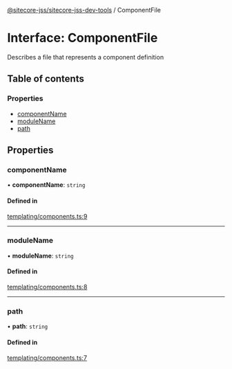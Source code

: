 [@sitecore-jss/sitecore-jss-dev-tools](../README.md) / ComponentFile

# Interface: ComponentFile

Describes a file that represents a component definition

## Table of contents

### Properties

- [componentName](ComponentFile.md#componentname)
- [moduleName](ComponentFile.md#modulename)
- [path](ComponentFile.md#path)

## Properties

### componentName

• **componentName**: `string`

#### Defined in

[templating/components.ts:9](https://github.com/Sitecore/jss/blob/19e6229c3/packages/sitecore-jss-dev-tools/src/templating/components.ts#L9)

---

### moduleName

• **moduleName**: `string`

#### Defined in

[templating/components.ts:8](https://github.com/Sitecore/jss/blob/19e6229c3/packages/sitecore-jss-dev-tools/src/templating/components.ts#L8)

---

### path

• **path**: `string`

#### Defined in

[templating/components.ts:7](https://github.com/Sitecore/jss/blob/19e6229c3/packages/sitecore-jss-dev-tools/src/templating/components.ts#L7)
